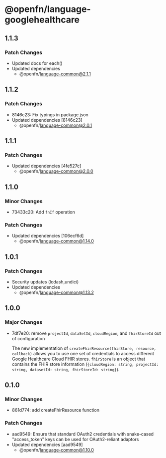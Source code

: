 # @openfn/language-googlehealthcare

## 1.1.3

### Patch Changes

- Updated docs for each()
- Updated dependencies
  - @openfn/language-common@2.1.1

## 1.1.2

### Patch Changes

- 8146c23: Fix typings in package.json
- Updated dependencies [8146c23]
  - @openfn/language-common@2.0.1

## 1.1.1

### Patch Changes

- Updated dependencies [4fe527c]
  - @openfn/language-common@2.0.0

## 1.1.0

### Minor Changes

- 73433c20: Add `fnIf` operation

### Patch Changes

- Updated dependencies [106ecf6d]
  - @openfn/language-common@1.14.0

## 1.0.1

### Patch Changes

- Security updates (lodash,undici)
- Updated dependencies
  - @openfn/language-common@1.13.2

## 1.0.0

### Major Changes

- 7df7e20: remove `projectId`, `dataSetId`, `cloudRegion`, and `fhirStoreId` out
  of configuration

  The new implementation of `createFhirResource(fhirStore, resource, callback)`
  allows you to use one set of credentials to access different Google Healthcare
  Cloud FHIR stores. `fhirStore` is an object that contains the FHIR store
  information
  (`{cloudRegion: string, projectId: string, datasetId: string, fhirStoreId: string}`).

## 0.1.0

### Minor Changes

- 861d774: add createFhirResource function

### Patch Changes

- aad9549: Ensure that standard OAuth2 credentials with snake-cased
  "access_token" keys can be used for OAuth2-reliant adaptors
- Updated dependencies [aad9549]
  - @openfn/language-common@1.10.0
